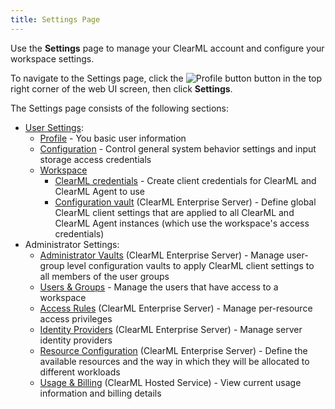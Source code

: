 ```yaml
---
title: Settings Page
---
```


Use the **Settings** page to manage your ClearML account and configure your workspace settings.

To navigate to the Settings page, click the <img src="/docs/latest/icons/ico-me.svg" alt="Profile button" className="icon size-lg space-sm" /> 
button in the top right corner of the web UI screen, then click **Settings**. 

The Settings page consists of the following sections:
* [User Settings](webapp_settings_profile.md):
  * [Profile](webapp_settings_profile.md#profile) - You basic user information
  * [Configuration](webapp_settings_profile.md#configuration) - Control general system behavior settings and input storage access credentials
  * [Workspace](webapp_settings_profile.md#workspace)  
      * [ClearML credentials](webapp_settings_profile.md#clearml-credentials) - Create client credentials for ClearML and ClearML Agent to use 
      * [Configuration vault](webapp_settings_profile.md#configuration-vault) (ClearML Enterprise Server) - Define global ClearML client settings
        that are applied to all ClearML and ClearML Agent instances (which use the workspace's access 
        credentials)
* Administrator Settings:
  * [Administrator Vaults](webapp_settings_admin_vaults.md) (ClearML Enterprise Server) - Manage user-group level configuration 
    vaults to apply ClearML client settings to all members of the user groups
  * [Users & Groups](webapp_settings_users.md) - Manage the users that have access to a workspace
  * [Access Rules](webapp_settings_access_rules.md) (ClearML Enterprise Server) - Manage per-resource access privileges 
  * [Identity Providers](webapp_settings_id_providers.md) (ClearML Enterprise Server) - Manage server identity providers
  * [Resource Configuration](webapp_settings_resource_configs.md) (ClearML Enterprise Server) - Define the available resources and the way in which they 
  will be allocated to different workloads 
  * [Usage & Billing](webapp_settings_usage_billing.md) (ClearML Hosted Service) - View current usage information and billing details 
